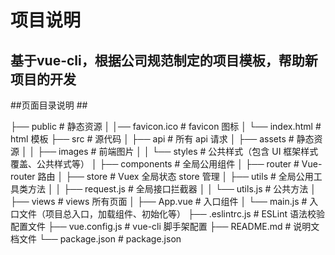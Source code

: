 # 项目说明

## 基于vue-cli，根据公司规范制定的项目模板，帮助新项目的开发

##页面目录说明 ##

├── public # 静态资源
│ │── favicon.ico # favicon 图标
│ └── index.html # html 模板
├── src # 源代码
│ ├── api # 所有 api 请求
│ ├── assets # 静态资源
│ │ ├── images # 前端图片
│ │ └── styles # 公共样式（包含 UI 框架样式覆盖、公共样式等）
│ ├── components # 全局公用组件
│ ├── router # Vue-router 路由
│ ├── store # Vuex 全局状态 store 管理
│ ├── utils # 全局公用工具类方法
│ │ ├── request.js # 全局接口拦截器
│ │ └── utils.js # 公共方法
│ ├── views # views 所有页面
│ ├── App.vue # 入口组件
│ └── main.js # 入口文件（项目总入口，加载组件、初始化等）
├── .eslintrc.js # ESLint 语法校验配置文件
├── vue.config.js # vue-cli 脚手架配置
├── README.md # 说明文档文件
└── package.json # package.json
